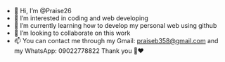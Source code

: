 - 👋 Hi, I’m @Praise26
- 👀 I’m interested in coding and web developing
- 🌱 I’m currently learning how to develop my personal web using github
- 💞️ I’m looking to collaborate on this work 
- 📫 You can contact me through my Gmail: praiseb358@gmail.com and my WhatsApp: 09022778822
Thank you 🦋❤️
<!---
Praise26/Praise26 is a ✨ special ✨ repository because its `README.md` (this file) appears on your GitHub profile.
You can click the Preview link to take a look at your changes.
--->
